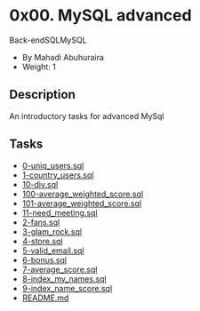 0x00. MySQL advanced
====================

Back-endSQLMySQL

-   By Mahadi Abuhuraira
-   Weight: 1
## Description
An introductory tasks for advanced MySql
## Tasks
* [0-uniq_users.sql](0-uniq_users.sql)
* [1-country_users.sql](1-country_users.sql)
* [10-div.sql](10-div.sql)
* [100-average_weighted_score.sql](100-average_weighted_score.sql)
* [101-average_weighted_score.sql](101-average_weighted_score.sql)
* [11-need_meeting.sql](11-need_meeting.sql)
* [2-fans.sql](2-fans.sql)
* [3-glam_rock.sql](3-glam_rock.sql)
* [4-store.sql](4-store.sql)
* [5-valid_email.sql](5-valid_email.sql)
* [6-bonus.sql](6-bonus.sql)
* [7-average_score.sql](7-average_score.sql)
* [8-index_my_names.sql](8-index_my_names.sql)
* [9-index_name_score.sql](9-index_name_score.sql)
* [README.md](README.md)
